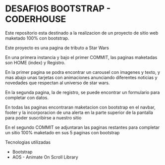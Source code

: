 <h1>DESAFIOS BOOTSTRAP - CODERHOUSE</h1>
<p>Este repositorio esta destinado a la realizacion de un proyecto de sitio web maketado 100% con bootstrap.</p>
<p>Este proyecto es una pagina de tributo a Star Wars</p>
<p>En una primera instancia y bajo el primer COMMIT, las paginas maketadas son HOME (index) y Registro.</p>
<p>En la primer pagina se podra encontrar un carousel con imagenes y texto, y mas abajo unas tarjetas con animaciones anunciando diferentes noticias y novedades que respectan al universo de star wars.</p>
<p>En la segunda pagina, la de registro, se puede encontrar un formulario para completar con datos.</p>
<P>En todas las paginas encontraran maketacion con bootstrap en el navbar, footer y la incorporacion de una alerta en la parte superior de la pantalla para poder suscribirse a nuestro sitio</P>
<p>En el segundo COMMIT se adjuntaran las paginas restantes para completar un sitio 100% maketado en sus 5 paginas con bootstrap</p>
<p>Tecnologias utilizadas</p>
<ul>
    <li>Bootstrap</li>
    <li>AOS - Animate On Scroll Library</li>
</ul>


